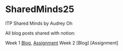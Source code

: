 # SharedMinds25
ITP Shared Minds by Audrey Oh

All blog posts shared with notion:

Week 1 [Blog](https://skitter-brownie-1c8.notion.site/Week-1-Blog-26a50145f384808ab860f8402ea1e6cf?source=copy_link), [Assignment](https://audreydoh.github.io/SharedMinds25/week1/consciousness.html)
Week 2 [Blog] [Assignment]

